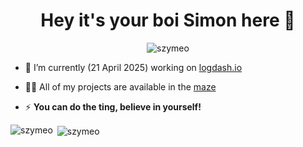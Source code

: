 <h1 align="center">Hey it's your boi Simon here 👊</h1>

<p align="center"> <img src="https://komarev.com/ghpvc/?username=szymeo&label=Cuties%20been%20here&color=9333ea&style=flat" alt="szymeo" /> </p>

- 🔭 I’m currently (21 April 2025) working on [logdash.io](https://logdash.io)

- 👨‍💻 All of my projects are available in the [maze](https://szymeo.github.io)

- ⚡ **You can do the ting, believe in yourself!**

<p><img align="left" src="https://github-readme-stats.vercel.app/api/top-langs?username=szymeo&show_icons=true&locale=en&layout=compact" alt="szymeo" /></p>

<p>&nbsp;<img align="center" src="https://github-readme-stats.vercel.app/api?username=szymeo&show_icons=true&theme=dark&locale=en" alt="szymeo" /></p>
